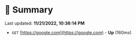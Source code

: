 # 📖 Summary
Last updated: **11/21/2022, 10:36:14 PM**

- `GET` [https://google.com](https://google.com) - **Up** (160ms)
